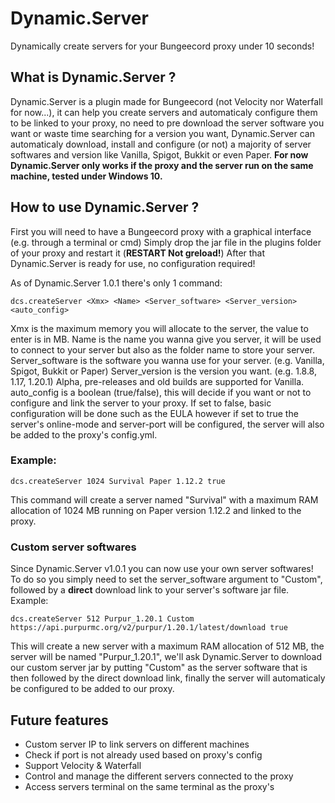 # Dynamic.Server
Dynamically create servers for your Bungeecord proxy under 10 seconds!

## What is Dynamic.Server ?

Dynamic.Server is a plugin made for Bungeecord (not Velocity nor Waterfall for now...), it can help you create servers and automaticaly configure them to be linked to your proxy, no need to pre download the server software you want or waste time searching for a version you want, Dynamic.Server can automaticaly download, install and configure (or not) a majority of server softwares and version like Vanilla, Spigot, Bukkit or even Paper.
**For now Dynamic.Server only works if the proxy and the server run on the same machine, tested under Windows 10.**

## How to use Dynamic.Server ?

First you will need to have a Bungeecord proxy with a graphical interface (e.g. through a terminal or cmd)
Simply drop the jar file in the plugins folder of your proxy and restart it (**RESTART Not greload!**)
After that Dynamic.Server is ready for use, no configuration required!

As of Dynamic.Server 1.0.1 there's only 1 command:

`dcs.createServer <Xmx> <Name> <Server_software> <Server_version> <auto_config>`

Xmx is the maximum memory you will allocate to the server, the value to enter is in MB.
Name is the name you wanna give you server, it will be used to connect to your server but also as the folder name to store your server.
Server_software is the software you wanna use for your server. (e.g. Vanilla, Spigot, Bukkit or Paper)
Server_version is the version you want. (e.g. 1.8.8, 1.17, 1.20.1) Alpha, pre-releases and old builds are supported for Vanilla.
auto_config is a boolean (true/false), this will decide if you want or not to configure and link the server to your proxy. If set to false, basic configuration will be done such as the EULA however if set to true the server's online-mode and server-port will be configured, the server will also be added to the proxy's config.yml.

### Example:

`dcs.createServer 1024 Survival Paper 1.12.2 true`

This command will create a server named "Survival" with a maximum RAM allocation of 1024 MB running on Paper version 1.12.2 and linked to the proxy.

### Custom server softwares

Since Dynamic.Server v1.0.1 you can now use your own server softwares! To do so you simply need to set the server_software argument to "Custom", followed by a **direct** download link to your server's software jar file. Example:

`dcs.createServer 512 Purpur_1.20.1 Custom https://api.purpurmc.org/v2/purpur/1.20.1/latest/download true`

This will create a new server with a maximum RAM allocation of 512 MB, the server will be named "Purpur_1.20.1", we'll ask Dynamic.Server to download our custom server jar by putting "Custom" as the server software that is then followed by the direct download link, finally the server will automaticaly be configured to be added to our proxy.

## Future features

- Custom server IP to link servers on different machines
- Check if port is not already used based on proxy's config
- Support Velocity & Waterfall
- Control and manage the different servers connected to the proxy
- Access servers terminal on the same terminal as the proxy's
